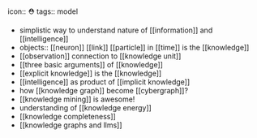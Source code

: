 icon:: ⛑
tags:: model

- simplistic way to understand nature of [[information]] and [[intelligence]]
- objects:: [[neuron]] [[link]] [[particle]] in [[time]] is the [[knowledge]]
- [[observation]] connection to [[knowledge unit]]
- [[three basic arguments]] of [[knowledge]]
- [[explicit knowledge]] is the [[knowledge]]
- [[intelligence]] as product of [[implicit knowledge]]
- how [[knowledge graph]] become [[cybergraph]]?
- [[knowledge mining]] is awesome!
- understanding of [[knowledge energy]]
- [[knowledge completeness]]
- [[knowledge graphs and llms]]
